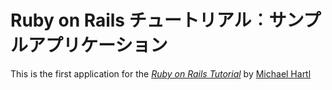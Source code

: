 # Ruby on Rails チュートリアル︰サンプルアプリケーション

This is the first application for the
[*Ruby on Rails Tutorial*](http://railstutorial.jp)
by [Michael Hartl](http://www.michaelhartl.com)
